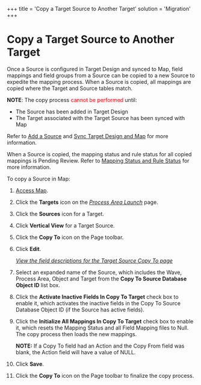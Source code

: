 +++
title = 'Copy a Target Source to Another Target'
solution = 'Migration'
+++

# Copy a Target Source to Another Target

Once a Source is configured in Target Design and synced to Map, field
mappings and field groups from a Source can be copied to a new Source to
expedite the mapping process. When a Source is copied, all mappings are
copied where the Target and Source tables match.

**NOTE**: The copy process <span style="color: #ff0000;">cannot be
performed</span> until:

  - The Source has been added in Target Design
  - The Target associated with the Target Source has been synced with
    Map

Refer to [Add a
Source](../../Design/Use_Cases/Assign_a_Source_to_a_Target.htm) and
[Sync Target Design and
Map](../../Design/Use_Cases/Sync_Map_and_Target_Design_TD.htm) for more
information.

When a Source is copied, the mapping status and rule status for all
copied mappings is Pending Review. Refer to [Mapping Status and Rule
Status](Mapping_Status_and_Rule_Status.htm) for more information.

To copy a Source in Map:

1.  [Access Map](../Config/Access_Map.htm).

2.  Click the <span style="font-weight: bold;">Targets</span> icon on
    the *[Process Area
    Launch](../Page_Desc/Process_Area_Launch_map.htm)* page.

3.  Click the <span style="font-weight: bold;">Sources</span> icon for a
    Target.

4.  Click **Vertical View** for a Target Source.

5.  Click the **Copy To** icon on the Page toolbar.

6.  Click **Edit**.
    
    [*View the field descriptions for the Target Source Copy To
    page*](../Page_Desc/Target_Source_Copy_To.htm)

7.  Select an expanded name of the Source, which includes the Wave,
    Process Area, Object and Target from the **Copy To Source Database
    Object ID** list box.

8.  Click the **Activate Inactive Fields In Copy To Target** check box
    to enable it, which activates the inactive fields in the Copy To
    Source Database Object ID (if the Source has active fields).

9.  Click the **Initialize All Mappings In Copy To Target** check box to
    enable it, which resets the Mapping Status and all Field Mapping
    files to Null. The copy process then loads the new mappings.
    
    **NOTE:** If a Copy To field had an Action and the Copy From field
    was blank, the Action field will have a value of NULL.

10. Click **Save**.

11. Click the **Copy To** icon on the Page toolbar to finalize the copy
    process.
